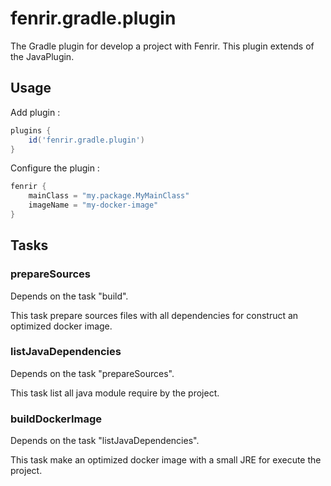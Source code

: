 # fenrir.gradle.plugin

The Gradle plugin for develop a project with Fenrir.
This plugin extends of the JavaPlugin.

## Usage

Add plugin :

```groovy
plugins {
    id('fenrir.gradle.plugin')
}
```

Configure the plugin :

```groovy
fenrir {
    mainClass = "my.package.MyMainClass"
    imageName = "my-docker-image"
}
```

## Tasks

### prepareSources

Depends on the task "build".

This task prepare sources files with all dependencies for construct an optimized docker image.

### listJavaDependencies

Depends on the task "prepareSources".

This task list all java module require by the project.

### buildDockerImage

Depends on the task "listJavaDependencies".

This task make an optimized docker image with a small JRE for execute the project.
